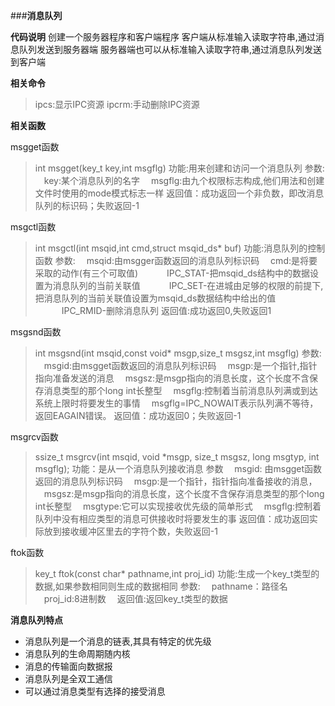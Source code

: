 ###**消息队列**


**代码说明**
创建一个服务器程序和客户端程序
客户端从标准输入读取字符串,通过消息队列发送到服务器端
服务器端也可以从标准输入读取字符串,通过消息队列发送到客户端

**相关命令**
>ipcs:显示IPC资源
>ipcrm:手动删除IPC资源

**相关函数**

msgget函数
>int msgget(key_t key,int msgflg)
>功能:用来创建和访问一个消息队列
>参数:
　key:某个消息队列的名字
　msgflg:由九个权限标志构成,他们用法和创建文件时使用的mode模式标志一样
 返回值：成功返回一个非负数，即改消息队列的标识码；失败返回-1

msgctl函数
>int msgctl(int msqid,int cmd,struct msqid_ds* buf)
>功能:消息队列的控制函数
>参数:
>　msqid:由msgger函数返回的消息队列标识码
>　cmd:是将要采取的动作(有三个可取值)
　　　IPC_STAT-把msqid_ds结构中的数据设置为消息队列的当前关联值
　　　IPC_SET-在进城由足够的权限的前提下,把消息队列的当前关联值设置为msqid_ds数据结构中给出的值
　　　IPC_RMID-删除消息队列
>返回值:成功返回0,失败返回1

msgsnd函数
>int msgsnd(int msqid,const void* msgp,size_t msgsz,int msgflg)
>参数:
>　msgid:由msgget函数返回的消息队列标识码
>　msgp:是一个指针,指针指向准备发送的消息
>　msgsz:是msgp指向的消息长度，这个长度不含保存消息类型的那个long int长整型
>　msgflg:控制着当前消息队列满或到达系统上限时将要发生的事情
>　msgflg=IPC_NOWAIT表示队列满不等待，返回EAGAIN错误。
返回值：成功返回0；失败返回-1

msgrcv函数

>ssize_t msgrcv(int msqid, void *msgp, size_t msgsz, long msgtyp, int msgflg);
>功能：是从一个消息队列接收消息
参数
　msgid: 由msgget函数返回的消息队列标识码
　msgp:是一个指针，指针指向准备接收的消息，
　msgsz:是msgp指向的消息长度，这个长度不含保存消息类型的那个long int长整型
　msgtype:它可以实现接收优先级的简单形式
　msgflg:控制着队列中没有相应类型的消息可供接收时将要发生的事
返回值：成功返回实际放到接收缓冲区里去的字符个数，失败返回-1

ftok函数
>key_t ftok(const char* pathname,int proj_id)
>功能:生成一个key_t类型的数据,如果参数相同则生成的数据相同
>参数:
>　pathname：路径名
>　proj_id:8进制数
>　返回值:返回key_t类型的数据


**消息队列特点**
 - 消息队列是一个消息的链表,其具有特定的优先级
 - 消息队列的生命周期随内核
 - 消息的传输面向数据报
 - 消息队列是全双工通信
 - 可以通过消息类型有选择的接受消息
